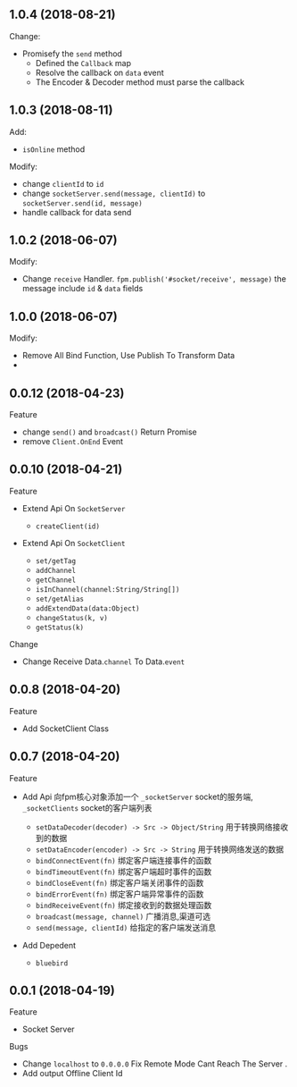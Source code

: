 ## 1.0.4 (2018-08-21)
Change:
- Promisefy the `send` method
  - Defined the `Callback` map
  - Resolve the callback on `data` event
  - The Encoder & Decoder method must parse the callback

## 1.0.3 (2018-08-11)
Add:
- `isOnline` method

Modify:
- change `clientId` to `id`
- change `socketServer.send(message, clientId)` to `socketServer.send(id, message)`
- handle callback for data send 

## 1.0.2 (2018-06-07)
Modify:
- Change `receive` Handler. `fpm.publish('#socket/receive', message)` the message include `id` & `data` fields

## 1.0.0 (2018-06-07)

Modify:
- Remove All Bind Function, Use Publish To Transform Data
- 

## 0.0.12 (2018-04-23)

Feature
  - change `send()` and `broadcast()` Return Promise
  - remove `Client.OnEnd` Event

## 0.0.10 (2018-04-21)

Feature

- Extend Api On `SocketServer`
  - `createClient(id)`

- Extend Api On `SocketClient`
  - `set/getTag`
  - `addChannel`
  - `getChannel`
  - `isInChannel(channel:String/String[])`
  - `set/getAlias`
  - `addExtendData(data:Object)`
  - `changeStatus(k, v)`
  - `getStatus(k)`

Change

- Change Receive Data.`channel` To Data.`event`

## 0.0.8 (2018-04-20)

Feature

- Add SocketClient Class


## 0.0.7 (2018-04-20)

Feature

- Add Api
 向fpm核心对象添加一个 `_socketServer` socket的服务端, `_socketClients` socket的客户端列表
  - `setDataDecoder(decoder) -> Src -> Object/String` 用于转换网络接收到的数据
  - `setDataEncoder(encoder) -> Src -> String` 用于转换网络发送的数据
  - `bindConnectEvent(fn)` 绑定客户端连接事件的函数
  - `bindTimeoutEvent(fn)` 绑定客户端超时事件的函数
  - `bindCloseEvent(fn)`   绑定客户端关闭事件的函数
  - `bindErrorEvent(fn)`   绑定客户端异常事件的函数
  - `bindReceiveEvent(fn)`  绑定接收到的数据处理函数
  - `broadcast(message, channel)`  广播消息,渠道可选
  - `send(message, clientId)` 给指定的客户端发送消息

- Add Depedent
  - `bluebird`

## 0.0.1 (2018-04-19)

Feature

- Socket Server 

Bugs

- Change `localhost` to `0.0.0.0` 
  Fix Remote Mode Cant Reach The Server .
- Add output Offline Client Id
